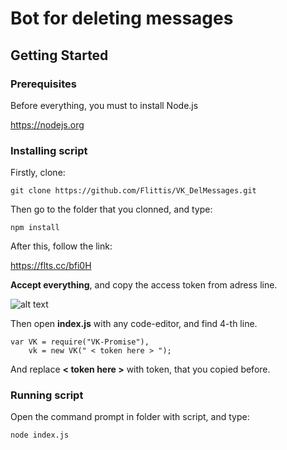# Bot for deleting messages

## Getting Started

### Prerequisites

Before everything, you must to install Node.js

https://nodejs.org



### Installing script

Firstly, clone:
```
git clone https://github.com/Flittis/VK_DelMessages.git
```

Then go to the folder that you clonned, and type:
```
npm install
```

After this, follow the link:

https://flts.cc/bfi0H

**Accept everything**, and copy the access token from adress line.

![alt text](https://storage.flittis.xyz/firefox_UVG6pYEy5y.jpg)

Then open **index.js** with any code-editor, and find 4-th line.
```
var VK = require("VK-Promise"),
    vk = new VK(" < token here > ");
```
And replace **< token here >** with token, that you copied before.

### Running script

Open the command prompt in folder with script, and type:
```
node index.js
```
